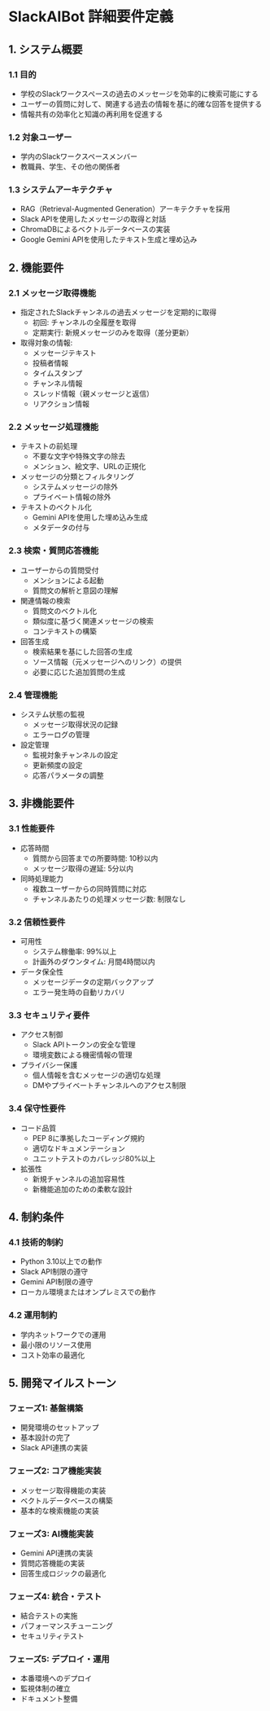 # SlackAIBot 詳細要件定義

## 1. システム概要

### 1.1 目的
- 学校のSlackワークスペースの過去のメッセージを効率的に検索可能にする
- ユーザーの質問に対して、関連する過去の情報を基に的確な回答を提供する
- 情報共有の効率化と知識の再利用を促進する

### 1.2 対象ユーザー
- 学内のSlackワークスペースメンバー
- 教職員、学生、その他の関係者

### 1.3 システムアーキテクチャ
- RAG（Retrieval-Augmented Generation）アーキテクチャを採用
- Slack APIを使用したメッセージの取得と対話
- ChromaDBによるベクトルデータベースの実装
- Google Gemini APIを使用したテキスト生成と埋め込み

## 2. 機能要件

### 2.1 メッセージ取得機能
- 指定されたSlackチャンネルの過去メッセージを定期的に取得
  - 初回: チャンネルの全履歴を取得
  - 定期実行: 新規メッセージのみを取得（差分更新）
- 取得対象の情報:
  - メッセージテキスト
  - 投稿者情報
  - タイムスタンプ
  - チャンネル情報
  - スレッド情報（親メッセージと返信）
  - リアクション情報

### 2.2 メッセージ処理機能
- テキストの前処理
  - 不要な文字や特殊文字の除去
  - メンション、絵文字、URLの正規化
- メッセージの分類とフィルタリング
  - システムメッセージの除外
  - プライベート情報の除外
- テキストのベクトル化
  - Gemini APIを使用した埋め込み生成
  - メタデータの付与

### 2.3 検索・質問応答機能
- ユーザーからの質問受付
  - メンションによる起動
  - 質問文の解析と意図の理解
- 関連情報の検索
  - 質問文のベクトル化
  - 類似度に基づく関連メッセージの検索
  - コンテキストの構築
- 回答生成
  - 検索結果を基にした回答の生成
  - ソース情報（元メッセージへのリンク）の提供
  - 必要に応じた追加質問の生成

### 2.4 管理機能
- システム状態の監視
  - メッセージ取得状況の記録
  - エラーログの管理
- 設定管理
  - 監視対象チャンネルの設定
  - 更新頻度の設定
  - 応答パラメータの調整

## 3. 非機能要件

### 3.1 性能要件
- 応答時間
  - 質問から回答までの所要時間: 10秒以内
  - メッセージ取得の遅延: 5分以内
- 同時処理能力
  - 複数ユーザーからの同時質問に対応
  - チャンネルあたりの処理メッセージ数: 制限なし

### 3.2 信頼性要件
- 可用性
  - システム稼働率: 99%以上
  - 計画外のダウンタイム: 月間4時間以内
- データ保全性
  - メッセージデータの定期バックアップ
  - エラー発生時の自動リカバリ

### 3.3 セキュリティ要件
- アクセス制御
  - Slack APIトークンの安全な管理
  - 環境変数による機密情報の管理
- プライバシー保護
  - 個人情報を含むメッセージの適切な処理
  - DMやプライベートチャンネルへのアクセス制限

### 3.4 保守性要件
- コード品質
  - PEP 8に準拠したコーディング規約
  - 適切なドキュメンテーション
  - ユニットテストのカバレッジ80%以上
- 拡張性
  - 新規チャンネルの追加容易性
  - 新機能追加のための柔軟な設計

## 4. 制約条件

### 4.1 技術的制約
- Python 3.10以上での動作
- Slack API制限の遵守
- Gemini API制限の遵守
- ローカル環境またはオンプレミスでの動作

### 4.2 運用制約
- 学内ネットワークでの運用
- 最小限のリソース使用
- コスト効率の最適化

## 5. 開発マイルストーン

### フェーズ1: 基盤構築
- 開発環境のセットアップ
- 基本設計の完了
- Slack API連携の実装

### フェーズ2: コア機能実装
- メッセージ取得機能の実装
- ベクトルデータベースの構築
- 基本的な検索機能の実装

### フェーズ3: AI機能実装
- Gemini API連携の実装
- 質問応答機能の実装
- 回答生成ロジックの最適化

### フェーズ4: 統合・テスト
- 結合テストの実施
- パフォーマンスチューニング
- セキュリティテスト

### フェーズ5: デプロイ・運用
- 本番環境へのデプロイ
- 監視体制の確立
- ドキュメント整備
